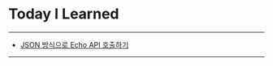 # Today I Learned

- - -

- [JSON 방식으로 Echo API 호출하기](https://github.com/VincentGeranium/APITutorial/tree/master/Chapter08_JSON)

- - -
